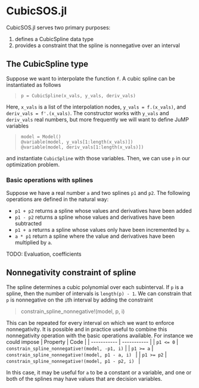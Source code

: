 # CubicSOS.jl

CubicSOS.jl serves two primary purposes:

1. defines a CubicSpline data type
2. provides a constraint that the spline is nonnegative over an interval


## The CubicSpline type
Suppose we want to interpolate the function `f`. A cubic spline can be instantiated as follows

> `p = CubicSpline(x_vals, y_vals, deriv_vals)`

Here, `x_vals` is a list of the interpolation nodes, `y_vals = f.(x_vals)`, and
`deriv_vals = f'.(x_vals)`. The constructor works with `y_vals` and `deriv_vals` real numbers, but
more frequently we will want to define JuMP variables

> `model = Model()`<br>
> `@variable(model, y_vals[1:length(x_vals)])`<br>
> `@variable(model, deriv_vals[1:length(x_vals)])`

and instantiate `CubicSpline` with those variables. Then, we can use `p` in our optimization problem.

### Basic operations with splines

Suppose we have a real number `a` and two splines `p1` and `p2`. The following operations are defined in the
natural way:

- `p1 + p2` returns a spline whose values and derivatives have been added
- `p1 - p2` returns a spline whose values and derivatives have been subtracted
- `p1 + a` returns a spline whose values only have been incremented by `a`.
- `a * p1` return a spline where the value and derivatives have been multiplied by `a`.


TODO: Evaluation, coefficients

## Nonnegativity constraint of spline
The spline determines a cubic polynomial over each subinterval. If `p` is a spline, then
the number of intervals is `length(p) - 1`. We can constrain that `p` is nonnegative
on the `i`th interval by adding the constraint
> constrain_spline_nonnegative!(model, p, i)

This can be repeated for every interval on which we want to enforce nonnegativity.
It is possible and in practice useful to combine this nonnegativity operation with the
basic operations available. For instance we could impose
| Property      | Code |
| ----------- | ----------- |
| `p1 <= 0` | `constrain_spline_nonnegative!(model, -p1, i)`       |
| `p1 >= a`  | `constrain_spline_nonnegative!(model, p1 - a, i) `        |
| `p1 >= p2`      | `constrain_spline_nonnegative!(model, p1 - p2, i) `      |

In this case, it may be useful for `a` to be a constant or a variable, and one or both of the
splines may have values that are decision variables.
